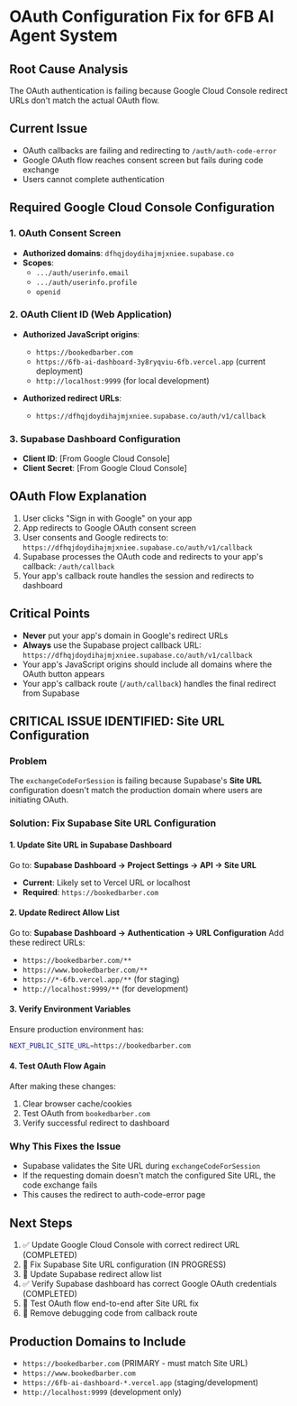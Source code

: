 # OAuth Configuration Fix for 6FB AI Agent System

## Root Cause Analysis
The OAuth authentication is failing because Google Cloud Console redirect URLs don't match the actual OAuth flow.

## Current Issue
- OAuth callbacks are failing and redirecting to `/auth/auth-code-error`
- Google OAuth flow reaches consent screen but fails during code exchange
- Users cannot complete authentication

## Required Google Cloud Console Configuration

### 1. OAuth Consent Screen
- **Authorized domains**: `dfhqjdoydihajmjxniee.supabase.co`
- **Scopes**: 
  - `.../auth/userinfo.email`
  - `.../auth/userinfo.profile` 
  - `openid`

### 2. OAuth Client ID (Web Application)
- **Authorized JavaScript origins**:
  - `https://bookedbarber.com`
  - `https://6fb-ai-dashboard-3y8ryqviu-6fb.vercel.app` (current deployment)
  - `http://localhost:9999` (for local development)

- **Authorized redirect URLs**:
  - `https://dfhqjdoydihajmjxniee.supabase.co/auth/v1/callback`

### 3. Supabase Dashboard Configuration
- **Client ID**: [From Google Cloud Console]
- **Client Secret**: [From Google Cloud Console]

## OAuth Flow Explanation
1. User clicks "Sign in with Google" on your app
2. App redirects to Google OAuth consent screen
3. User consents and Google redirects to: `https://dfhqjdoydihajmjxniee.supabase.co/auth/v1/callback`
4. Supabase processes the OAuth code and redirects to your app's callback: `/auth/callback`
5. Your app's callback route handles the session and redirects to dashboard

## Critical Points
- **Never** put your app's domain in Google's redirect URLs
- **Always** use the Supabase project callback URL: `https://dfhqjdoydihajmjxniee.supabase.co/auth/v1/callback`
- Your app's JavaScript origins should include all domains where the OAuth button appears
- Your app's callback route (`/auth/callback`) handles the final redirect from Supabase

## CRITICAL ISSUE IDENTIFIED: Site URL Configuration

### Problem
The `exchangeCodeForSession` is failing because Supabase's **Site URL** configuration doesn't match the production domain where users are initiating OAuth.

### Solution: Fix Supabase Site URL Configuration

#### 1. Update Site URL in Supabase Dashboard
Go to: **Supabase Dashboard → Project Settings → API → Site URL**
- **Current**: Likely set to Vercel URL or localhost
- **Required**: `https://bookedbarber.com`

#### 2. Update Redirect Allow List
Go to: **Supabase Dashboard → Authentication → URL Configuration**
Add these redirect URLs:
- `https://bookedbarber.com/**`
- `https://www.bookedbarber.com/**`
- `https://*-6fb.vercel.app/**` (for staging)
- `http://localhost:9999/**` (for development)

#### 3. Verify Environment Variables
Ensure production environment has:
```bash
NEXT_PUBLIC_SITE_URL=https://bookedbarber.com
```

#### 4. Test OAuth Flow Again
After making these changes:
1. Clear browser cache/cookies
2. Test OAuth from `bookedbarber.com`
3. Verify successful redirect to dashboard

### Why This Fixes the Issue
- Supabase validates the Site URL during `exchangeCodeForSession`
- If the requesting domain doesn't match the configured Site URL, the code exchange fails
- This causes the redirect to auth-code-error page

## Next Steps
1. ✅ Update Google Cloud Console with correct redirect URL (COMPLETED)
2. 🔧 Fix Supabase Site URL configuration (IN PROGRESS)
3. 🔧 Update Supabase redirect allow list
4. ✅ Verify Supabase dashboard has correct Google OAuth credentials (COMPLETED)
5. 🧪 Test OAuth flow end-to-end after Site URL fix
6. 🧹 Remove debugging code from callback route

## Production Domains to Include
- `https://bookedbarber.com` (PRIMARY - must match Site URL)
- `https://www.bookedbarber.com`
- `https://6fb-ai-dashboard-*.vercel.app` (staging/development)
- `http://localhost:9999` (development only)